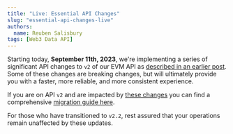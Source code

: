 ```yaml
---
title: "Live: Essential API Changes"
slug: "essential-api-changes-live"
authors:
  name: Reuben Salisbury
tags: [Web3 Data API]
---
```


Starting today, **September 11th, 2023**, we're implementing a series of significant API changes to `v2` of our EVM API as [described in an earlier post](/changelog/essential-api-changes). Some of these changes are breaking changes, but will ultimately provide you with a faster, more reliable, and more consistent experience.

If you are on API `v2` and are impacted by [these changes](/changelog/essential-api-changes) you can find a comprehensive [migration guide here](/web3-data-api/breaking-changes/migration-guide).

For those who have transitioned to `v2.2`, rest assured that your operations remain unaffected by these updates.
